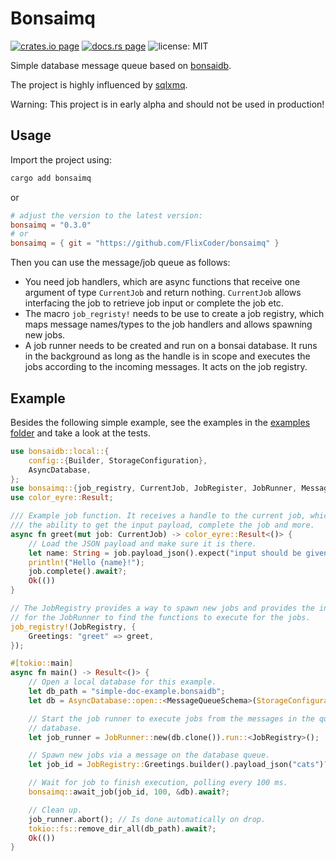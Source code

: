 # Bonsaimq

[![crates.io page](https://img.shields.io/crates/v/bonsaimq.svg)](https://crates.io/crates/bonsaimq)
[![docs.rs page](https://docs.rs/bonsaimq/badge.svg)](https://docs.rs/bonsaimq/)
![license: MIT](https://img.shields.io/crates/l/bonsaimq.svg)

Simple database message queue based on [bonsaidb](https://github.com/khonsulabs/bonsaidb).

The project is highly influenced by [sqlxmq](https://github.com/Diggsey/sqlxmq).

Warning: This project is in early alpha and should not be used in production!

## Usage

Import the project using:

```bash
cargo add bonsaimq
```

or

```toml
# adjust the version to the latest version:
bonsaimq = "0.3.0"
# or
bonsaimq = { git = "https://github.com/FlixCoder/bonsaimq" }
```

Then you can use the message/job queue as follows:

- You need job handlers, which are async functions that receive one argument of type `CurrentJob` and return nothing. `CurrentJob` allows interfacing the job to retrieve job input or complete the job etc.
- The macro `job_regristy!` needs to be use to create a job registry, which maps message names/types to the job handlers and allows spawning new jobs.
- A job runner needs to be created and run on a bonsai database. It runs in the background as long as the handle is in scope and executes the jobs according to the incoming messages. It acts on the job registry.

## Example

Besides the following simple example, see the examples in the [examples folder](https://github.com/FlixCoder/bonsaimq/tree/main/examples/) and take a look at the tests.

```rust
use bonsaidb::local::{
    config::{Builder, StorageConfiguration},
    AsyncDatabase,
};
use bonsaimq::{job_registry, CurrentJob, JobRegister, JobRunner, MessageQueueSchema};
use color_eyre::Result;

/// Example job function. It receives a handle to the current job, which gives
/// the ability to get the input payload, complete the job and more.
async fn greet(mut job: CurrentJob) -> color_eyre::Result<()> {
    // Load the JSON payload and make sure it is there.
    let name: String = job.payload_json().expect("input should be given")?;
    println!("Hello {name}!");
    job.complete().await?;
    Ok(())
}

// The JobRegistry provides a way to spawn new jobs and provides the interface
// for the JobRunner to find the functions to execute for the jobs.
job_registry!(JobRegistry, {
    Greetings: "greet" => greet,
});

#[tokio::main]
async fn main() -> Result<()> {
    // Open a local database for this example.
    let db_path = "simple-doc-example.bonsaidb";
    let db = AsyncDatabase::open::<MessageQueueSchema>(StorageConfiguration::new(db_path)).await?;

    // Start the job runner to execute jobs from the messages in the queue in the
    // database.
    let job_runner = JobRunner::new(db.clone()).run::<JobRegistry>();

    // Spawn new jobs via a message on the database queue.
    let job_id = JobRegistry::Greetings.builder().payload_json("cats")?.spawn(&db).await?;

    // Wait for job to finish execution, polling every 100 ms.
    bonsaimq::await_job(job_id, 100, &db).await?;

    // Clean up.
    job_runner.abort(); // Is done automatically on drop.
    tokio::fs::remove_dir_all(db_path).await?;
    Ok(())
}
```
